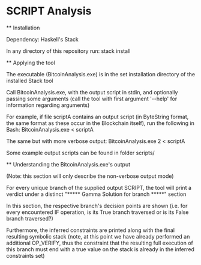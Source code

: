 # SCRIPT Analysis

** Installation

Dependency: Haskell's Stack

In any directory of this repository run:
  stack install


** Applying the tool

The executable (BitcoinAnalysis.exe) is in the set installation directory of the installed Stack tool

Call BitcoinAnalysis.exe, with the output script in stdin, and optionally passing some arguments (call the tool with first argument '--help' for information regarding arguments)

For example, if file scriptA contains an output script (in ByteString format, the same format as these occur in the Blockchain itself), run the following in Bash: BitcoinAnalysis.exe < scriptA

The same but with more verbose output: BitcoinAnalysis.exe 2 < scriptA


Some example output scripts can be found in folder scripts/


** Understanding the BitcoinAnalysis.exe's output

(Note: this section will only describe the non-verbose output mode)

For every unique branch of the supplied output SCRIPT, the tool will print a verdict under a distinct "***** Gamma Solution for branch *****" section

In this section, the respective branch's decision points are shown (i.e. for every encountered IF operation, is its True branch traversed or is its False branch traversed?)

Furthermore, the inferred constraints are printed along with the final resulting symbolic stack (note, at this point we have already performed an additional OP_VERIFY, thus the constraint that the resulting full execution of this branch must end with a true value on the stack is already in the inferred constraints set)

